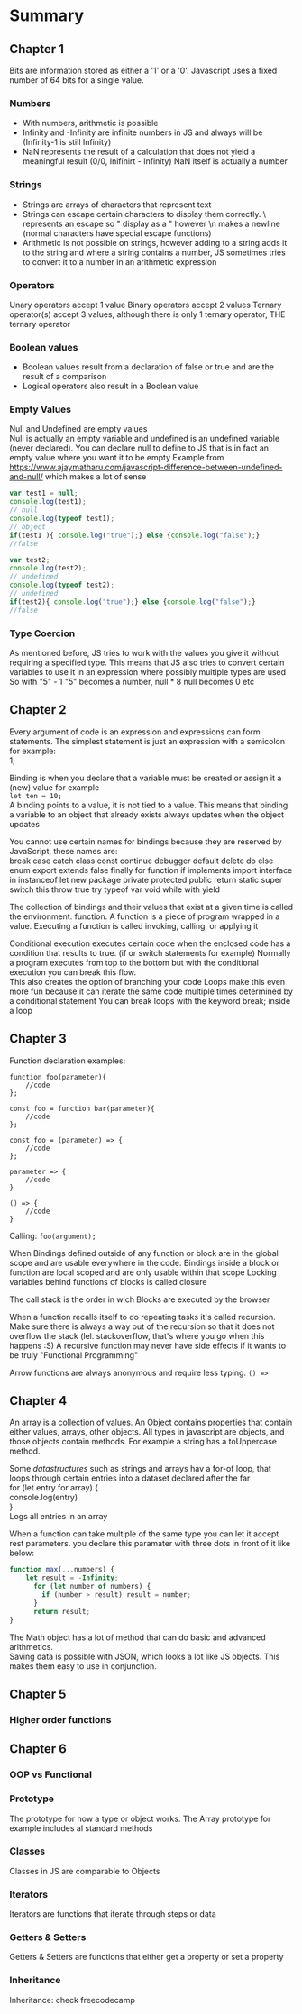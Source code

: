 # Summary
## Chapter 1
Bits are information stored as either a '1' or a '0'.
Javascript uses a fixed number of 64 bits for a single value.

### Numbers
- With numbers, arithmetic is possible
- Infinity and -Infinity are infinite numbers in JS and always will be (Infinity-1 is still Infinity)
- NaN represents the result of a calculation that does not yield a meaningful result (0/0, Inifinirt - Infinity) NaN itself is actually a number

### Strings
- Strings are arrays of characters that represent text
- Strings can escape certain characters to display them correctly. \ represents an escape so \" display as a " however \n makes a newline (normal characters have special escape functions)
- Arithmetic is not possible on strings, however adding to a string adds it to the string and where a string contains a number, JS sometimes tries to convert it to a number in an arithmetic expression

### Operators
Unary operators accept 1 value
Binary operators accept 2 values
Ternary operator(s) accept 3 values, although there is only 1 ternary operator, THE ternary operator
### Boolean values
- Boolean values result from a declaration of false or true and are the result of a comparison
- Logical operators also result in a Boolean value
### Empty Values
Null and Undefined are empty values  
Null is actually an empty variable and undefined is an undefined variable (never declared). You can declare null to define to JS that is in fact an empty value where you want it to be empty
Example from https://www.ajaymatharu.com/javascript-difference-between-undefined-and-null/ which makes a lot of sense
```javascript
var test1 = null;  
console.log(test1);  
// null  
console.log(typeof test1);  
// object  
if(test1 ){ console.log("true");} else {console.log("false");}  
//false  

var test2;  
console.log(test2);  
// undefined  
console.log(typeof test2);  
// undefined  
if(test2){ console.log("true");} else {console.log("false");}  
//false  
```

### Type Coercion
As mentioned before, JS tries to work with the values you give it without requiring a specified type. This means that JS 
also tries to convert certain variables to use it in an expression where possibly multiple types are used
So with "5" - 1 "5" becomes a number, null * 8 null becomes 0 etc

## Chapter 2
Every argument of code is an expression and expressions can form statements.
The simplest statement is just an expression with a semicolon for example:  
1;  

Binding is when you declare that a variable must be created or assign it a (new) value for example  
```let ten = 10;```  
A binding points to a value, it is not tied to a value. This means that binding a variable to an object that already exists always updates when the object updates

You cannot use certain names for bindings because they are reserved by JavaScript, these names are:  
break case catch class const continue debugger default
delete do else enum export extends false finally for
function if implements import interface in instanceof let
new package private protected public return static super
switch this throw true try typeof var void while with yield

The collection of bindings and their values that exist at a given time is called the environment.
function. A function is a piece of program wrapped in a value. Executing a function is called invoking, calling, or applying it

Conditional execution executes certain code when the enclosed code has a condition that results to true.
(if or switch statements for example)
Normally a program executes from top to the bottom but with the conditional execution you can break this flow.  
This also creates the option of branching your code
Loops make this even more fun because it can iterate the same code multiple times determined by a conditional statement
You can break loops with the keyword break; inside a loop  

## Chapter 3
Function declaration examples:  
```ecmascript 6
function foo(parameter){
    //code
};  

const foo = function bar(parameter){
    //code
};  

const foo = (parameter) => {
    //code
}; 

parameter => {
    //code
}

() => {
    //code
}
```

Calling: `foo(argument);`  

When Bindings defined outside of any function or block are in the global scope and are usable everywhere in the code.
Bindings inside a block or function are local scoped and are only usable within that scope
Locking variables behind functions of blocks is called closure  

The call stack is the order in wich Blocks are executed by the browser


When a function recalls itself to do repeating tasks it's called recursion.
Make sure there is always a way out of the recursion so that it does not overflow the stack (lel. stackoverflow, that's where you go when this happens :S)
A recursive function may never have side effects if it wants to be truly "Functional Programming"

Arrow functions are always anonymous and require less typing.
`() => `


## Chapter 4
An array is a collection of values.
An Object contains properties that contain either values, arrays, other objects.
All types in javascript are objects, and those objects contain methods.
For example a string has a toUppercase method.

Some *datastructures* such as strings and arrays hav a for-of loop, that loops through certain entries into a dataset declared after the far   
for (let entry for array) {  
    console.log(entry)  
}  
Logs all entries in an array

When a function can take multiple of the same type you can let it accept rest parameters.
you declare this paramater with three dots in front of it like below:  
```javascript
function max(...numbers) {  
    let result = -Infinity;  
      for (let number of numbers) {  
        if (number > result) result = number;  
      }  
      return result;  
} 
```

The Math object has a lot of method that can do basic and advanced arithmetics.  
Saving data is possible with JSON, which looks a lot like JS objects. This makes them easy to use in conjunction.
## Chapter 5
### Higher order functions


## Chapter 6
### OOP vs Functional

### Prototype
The prototype for how a type or object works. The Array prototype for example includes al standard methods

### Classes 
Classes in JS are comparable to Objects

### Iterators 
Iterators are functions that iterate through steps or data

### Getters & Setters
Getters & Setters are functions that either get a property or set a property

### Inheritance 
Inheritance: check freecodecamp